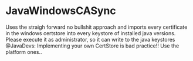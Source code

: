 # JavaWindowsCASync
Uses the straigh forward no bullshit approach
and imports every certificate in the windows certstore
into every keystore of installed java versions.
Please execute it as administrator, so it can write to the java keystores
@JavaDevs: Implementing your own CertStore is bad practice!! Use the platform
ones..